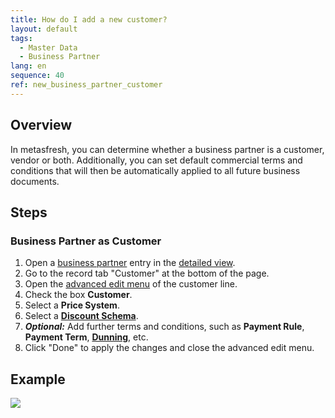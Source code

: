 ```yaml
---
title: How do I add a new customer?
layout: default
tags:
  - Master Data
  - Business Partner
lang: en
sequence: 40
ref: new_business_partner_customer
---
```


## Overview
In metasfresh, you can determine whether a business partner is a customer, vendor or both. Additionally, you can set default commercial terms and conditions that will then be automatically applied to all future business documents.

## Steps

### Business Partner as Customer
1. Open a [business partner](New_Business_Partner) entry in the [detailed view](ViewModes).
1. Go to the record tab "Customer" at the bottom of the page.
1. Open the [advanced edit menu](Open_AdvancedEditTab) of the customer line.
1. Check the box **Customer**.
1. Select a **Price System**.
1. Select a [**Discount Schema**](Pricing_conditions_in_metasfresh).
1. ***Optional:*** Add further terms and conditions, such as **Payment Rule**, **Payment Term**, [**Dunning**](Setup_Dunning), etc.
1. Click "Done" to apply the changes and close the advanced edit menu.

## Example
![](assets/New_Business_Partner_customer.gif)
